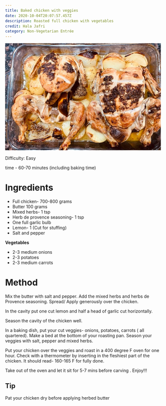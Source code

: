 ```yaml
---
title: Baked chicken with veggies
date: 2020-10-04T20:07:57.457Z
description: Roasted full chicken with vegetables
credit: Hala Jafri
category: Non-Vegetarian Entrée
---
```

![](roast-chicken.jpg)

Difficulty: Easy

time - 60-70 minutes (including baking time)

# Ingredients

* Full chicken- 700-800 grams
* Butter 100 grams
* Mixed herbs- 1 tsp
* Herb de provence seasoning- 1 tsp
* One full garlic bulb
* Lemon- 1 (Cut for stuffing)
* Salt and pepper

**Vegetables**

* 2-3 medium onions
* 2-3 potatoes
* 2-3 medium carrots

# Method

Mix the butter with salt and pepper. Add the mixed herbs and herbs de Provence seasoning. Spread/ Apply generously over the chicken.

In the cavity put one cut lemon and half a head of garlic cut horizontally.

Season the cavity of the chicken well.

In a baking dish, put your cut veggies- onions, potatoes, carrots ( all quartered). Make a bed at the bottom of your roasting pan. Season your veggies with salt, pepper and mixed herbs.

Put your chicken over the veggies and roast in a 400 degree F oven for one hour. Check with a thermometer by inserting in the fleshiest part of the chicken. It should read- 160-165 F for fully done.

Take out of the oven  and let it sit for 5-7 mins before carving .
Enjoy!!!

## Tip

Pat your chicken dry before applying herbed butter
